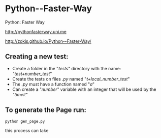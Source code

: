 Python--Faster-Way
==================

Python: Faster Way

http://pythonfasterway.uni.me

http://zokis.github.io/Python--Faster-Way/


Creating a new test: 
--------------------

* Create a folder in the "_tests_" directory with the name: "_test+number_test_" 
* Create the tests on files _.py_ named "_t+local_number_test_" 
* The _.py_ must have a function named "_a_" 
* Can create a "_number_" variable with an integer that will be used by the "_timeit_" 

To generate the Page run:
-------------------------
```
python gen_page.py
```
this process can take
